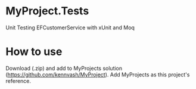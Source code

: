 # MyProject.Tests
Unit Testing EFCustomerService with xUnit and Moq

# How to use
Download (.zip) and add to MyProjects solution (https://github.com/kennvash/MyProject). Add MyProjects as this project's reference.
